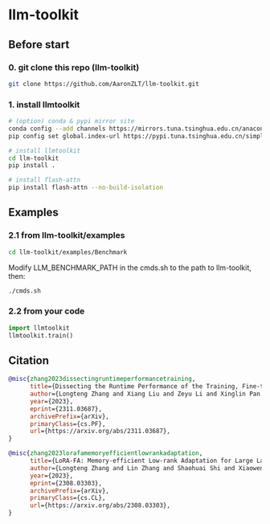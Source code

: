 # llm-toolkit

## Before start

### 0. git clone this repo (llm-toolkit)

```bash
git clone https://github.com/AaronZLT/llm-toolkit.git
```

### 1. install llmtoolkit

```bash
# (option) conda & pypi mirror site
conda config --add channels https://mirrors.tuna.tsinghua.edu.cn/anaconda/pkgs/free/
pip config set global.index-url https://pypi.tuna.tsinghua.edu.cn/simple

# install llmtoolkit
cd llm-toolkit
pip install .

# install flash-attn
pip install flash-attn --no-build-isolation
```

## Examples

### 2.1 from llm-toolkit/examples
```bash
cd llm-toolkit/examples/Benchmark
```
Modify LLM_BENCHMARK_PATH in the cmds.sh to the path to llm-toolkit, then:
```bash
./cmds.sh
```

### 2.2 from your code
```python
import llmtoolkit
llmtoolkit.train()
```

## Citation
```bibtex
@misc{zhang2023dissectingruntimeperformancetraining,
      title={Dissecting the Runtime Performance of the Training, Fine-tuning, and Inference of Large Language Models}, 
      author={Longteng Zhang and Xiang Liu and Zeyu Li and Xinglin Pan and Peijie Dong and Ruibo Fan and Rui Guo and Xin Wang and Qiong Luo and Shaohuai Shi and Xiaowen Chu},
      year={2023},
      eprint={2311.03687},
      archivePrefix={arXiv},
      primaryClass={cs.PF},
      url={https://arxiv.org/abs/2311.03687}, 
}

@misc{zhang2023lorafamemoryefficientlowrankadaptation,
      title={LoRA-FA: Memory-efficient Low-rank Adaptation for Large Language Models Fine-tuning}, 
      author={Longteng Zhang and Lin Zhang and Shaohuai Shi and Xiaowen Chu and Bo Li},
      year={2023},
      eprint={2308.03303},
      archivePrefix={arXiv},
      primaryClass={cs.CL},
      url={https://arxiv.org/abs/2308.03303}, 
}
```

